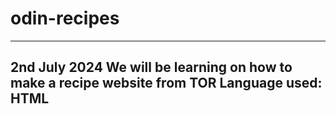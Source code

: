 # odin-recipes
-------------------------------------------------------------------
2nd July 2024
We will be learning on how to make a recipe website from TOR
Language used: HTML
-------------------------------------------------------------------